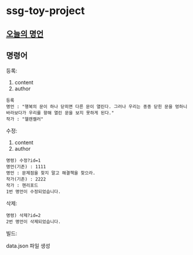 # ssg-toy-project

## [오늘의 명언](https://quote-of-day7.netlify.app/)

## 명령어
등록:
1. content 
2. author
```text
등록
명언 : "행복의 문이 하나 닫히면 다른 문이 열린다. 그러나 우리는 종종 닫힌 문을 멍하니 바라보다가 우리를 향해 열린 문을 보지 못하게 된다."
작가 : "헬렌켈러"
```

수정:
1. content
2. author
```text
명령) 수정?id=1
명언(기존) : 1111 
명언 : 문제점을 찾지 말고 해결책을 찾으라.
작가(기존) : 2222
작가 : 헨리포드
1번 명언이 수정되었습니다.
```
삭제:
```text
명령) 삭제?id=2
2번 명언이 삭제되었습니다.
```
빌드: 

data.json 파일 생성